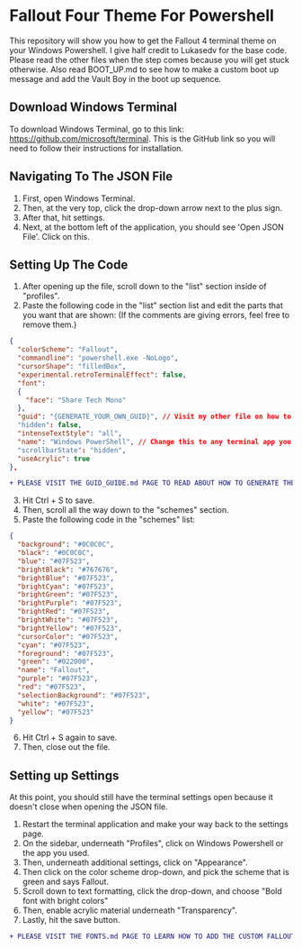 # Fallout Four Theme For Powershell
This repository will show you how to get the Fallout 4 terminal theme on your Windows Powershell. I give half credit to Lukasedv for the base code. Please read the other files when the step comes because you will get stuck otherwise. Also read BOOT_UP.md to see how to make a custom boot up message and add the Vault Boy in the boot up sequence.

## Download Windows Terminal
To download Windows Terminal, go to this link: https://github.com/microsoft/terminal.
This is the GitHub link so you will need to follow their instructions for installation.

## Navigating To The JSON File
1. First, open Windows Terminal.
2. Then, at the very top, click the drop-down arrow next to the plus sign.
3. After that, hit settings.
4. Next, at the bottom left of the application, you should see 'Open JSON File'. Click on this.

## Setting Up The Code
1. After opening up the file, scroll down to the "list" section inside of "profiles".
2. Paste the following code in the "list" section list and edit the parts that you want that are shown: (If the comments are giving errors, feel free to remove them.)

```json
{
  "colorScheme": "Fallout",
  "commandline": "powershell.exe -NoLogo",
  "cursorShape": "filledBox",
  "experimental.retroTerminalEffect": false,
  "font": 
  {
    "face": "Share Tech Mono"
  },
  "guid": "{GENERATE_YOUR_OWN_GUID}", // Visit my other file on how to do this or go to:
  "hidden": false,
  "intenseTextStyle": "all",
  "name": "Windows PowerShell", // Change this to any terminal app you want. For example: Windows Command Prompt
  "scrollbarState": "hidden",
  "useAcrylic": true
},
```
```diff
+ PLEASE VISIT THE GUID_GUIDE.md PAGE TO READ ABOUT HOW TO GENERATE THE GUID.
```
3. Hit Ctrl + S to save.
4. Then, scroll all the way down to the "schemes" section.
5. Paste the following code in the "schemes" list:

```json
{
  "background": "#0C0C0C",
  "black": "#0C0C0C",
  "blue": "#07F523",
  "brightBlack": "#767676",
  "brightBlue": "#07F523",
  "brightCyan": "#07F523",
  "brightGreen": "#07F523",
  "brightPurple": "#07F523",
  "brightRed": "#07F523",
  "brightWhite": "#07F523",
  "brightYellow": "#07F523",
  "cursorColor": "#07F523",
  "cyan": "#07F523",
  "foreground": "#07F523",
  "green": "#022000",
  "name": "Fallout",
  "purple": "#07F523",
  "red": "#07F523",
  "selectionBackground": "#07F523",
  "white": "#07F523",
  "yellow": "#07F523"
}
```
6. Hit Ctrl + S again to save.
7. Then, close out the file.

## Setting up Settings
At this point, you should still have the terminal settings open because it doesn't close when opening the JSON file.
1. Restart the terminal application and make your way back to the settings page.
3. On the sidebar, underneath "Profiles", click on Windows Powershell or the app you used.
4. Then, underneath additional settings, click on "Appearance".
5. Then click on the color scheme drop-down, and pick the scheme that is green and says Fallout.
6. Scroll down to text formatting, click the drop-down, and choose "Bold font with bright colors"
7. Then, enable acrylic material underneath "Transparency".
8. Lastly, hit the save button.
```diff
+ PLEASE VISIT THE FONTS.md PAGE TO LEARN HOW TO ADD THE CUSTOM FALLOUT 4 FONT.
```


